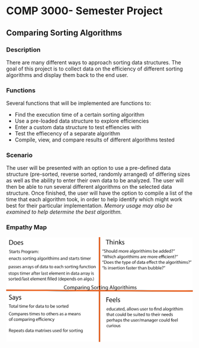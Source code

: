# COMP 3000- Semester Project
## Comparing Sorting Algorithms
### Description
There are many different ways to approach sorting data structures. The goal of this project is to collect data on the efficiency of different sorting algorithms and display them back to the end user.

### Functions
Several functions that will be implemented are functions to:
- Find the execution time of a certain sorting algorithm
- Use a pre-loaded data structure to explore efficiencies
- Enter a custom data structure to test effiencies with
- Test the effiecency of a separate algorithm
- Compile, view, and compare results of different algorithms tested

### Scenario
The user will be presented with an option to use a pre-defined data structure (pre-sorted, reverse sorted, randomly arranged) of differing sizes as well as the ability to enter their own data to be analyzed. The user will then be able to run several different algorithms on the selected data structure. Once finished, the user will have the option to compile a list of the time that each algorithm took, in order to help identify which might work best for their particular implementation. *Memory usage may also be examined to help determine the best algorithm.*

### Empathy Map
![Empathy Map](Empathymap.png)
